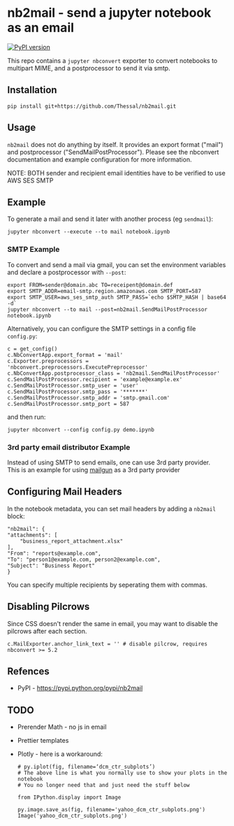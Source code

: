 # nb2mail - send a jupyter notebook as an email

[![PyPI version](https://badge.fury.io/py/nb2mail.svg)](https://badge.fury.io/py/nb2mail)

This repo contains a `jupyter nbconvert` exporter to convert notebooks to multipart MIME, and a postprocessor to
send it via smtp.

## Installation

    pip install git+https://github.com/Thessal/nb2mail.git

## Usage

`nb2mail` does not do anything by itself. It provides an export format
("mail") and postprocessor ("SendMailPostProcessor"). Please see the nbconvert
documentation and example configuration for more information.

NOTE: BOTH sender and recipient email identities have to be verified to use AWS SES SMTP

## Example

To generate a mail and send it later with another process (eg `sendmail`):

    jupyter nbconvert --execute --to mail notebook.ipynb

### SMTP Example
To convert and send a mail via gmail, you can set the environment
variables and declare a postprocessor with `--post`:

    export FROM=sender@domain.abc TO=receipent@domain.def
    export SMTP_ADDR=email-smtp.region.amazonaws.com SMTP_PORT=587
    export SMTP_USER=aws_ses_smtp_auth SMTP_PASS=`echo $SMTP_HASH | base64 -d` 
    jupyter nbconvert --to mail --post=nb2mail.SendMailPostProcessor notebook.ipynb

Alternatively, you can configure the SMTP settings in a config file `config.py`:

    c = get_config()
    c.NbConvertApp.export_format = 'mail'
    c.Exporter.preprocessors = 'nbconvert.preprocessors.ExecutePreprocessor'
    c.NbConvertApp.postprocessor_class = 'nb2mail.SendMailPostProcessor'
    c.SendMailPostProcessor.recipient = 'example@example.ex'
    c.SendMailPostProcessor.smtp_user = 'user'
    c.SendMailPostProcessor.smtp_pass = '*******'
    c.SendMailPostProcessor.smtp_addr = 'smtp.gmail.com'
    c.SendMailPostProcessor.smtp_port = 587

and then run:

    jupyter nbconvert --config config.py demo.ipynb

### 3rd party email distributor Example
Instead of using SMTP to send emails, one can use 3rd party provider.  
This is an example for using [mailgun](examples/mailgun.ipynb) as a 3rd party provider

## Configuring Mail Headers

In the notebook metadata, you can set mail headers by adding a `nb2mail` block:

    "nb2mail": {
    "attachments": [
        "business_report_attachment.xlsx"
    ],
    "From": "reports@example.com",
    "To": "person1@example.com, person2@example.com",
    "Subject": "Business Report"
    }

You can specify multiple recipients by seperating them with commas.

## Disabling Pilcrows

Since CSS doesn't render the same in email, you may want to disable the pilcrows after each section.

    c.MailExporter.anchor_link_text = '' # disable pilcrow, requires nbconvert >= 5.2

## Refences

  * PyPI - https://pypi.python.org/pypi/nb2mail

## TODO

  * Prerender Math - no js in email
  * Prettier templates
  * Plotly - here is a workaround:

        # py.iplot(fig, filename=‘dcm_ctr_subplots’)
        # The above line is what you normally use to show your plots in the notebook
        # You no longer need that and just need the stuff below

        from IPython.display import Image

        py.image.save_as(fig, filename='yahoo_dcm_ctr_subplots.png')
        Image('yahoo_dcm_ctr_subplots.png')
